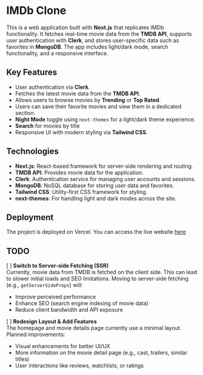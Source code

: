 # IMDb Clone

This is a web application built with **Next.js** that replicates IMDb functionality. It fetches real-time movie data from the **TMDB API**, supports user authentication with **Clerk**, and stores user-specific data such as favorites in **MongoDB**. The app includes light/dark mode, search functionality, and a responsive interface.

## Key Features

- User authentication via **Clerk**.
- Fetches the latest movie data from the **TMDB API**.
- Allows users to browse movies by **Trending** or **Top Rated**.
- Users can save their favorite movies and view them in a dedicated section.
- **Night Mode** toggle using `next-themes` for a light/dark theme experience.
- **Search** for movies by title
- Responsive UI with modern styling via **Tailwind CSS**.

## Technologies

- **Next.js**: React-based framework for server-side rendering and routing.
- **TMDB API**: Provides movie data for the application.
- **Clerk**: Authentication service for managing user accounts and sessions.
- **MongoDB**: NoSQL database for storing user data and favorites.
- **Tailwind CSS**: Utility-first CSS framework for styling.
- **next-themes**: For handling light and dark modes across the site.

## Deployment

The project is deployed on Vercel. You can access the live website [here](https://movie-website-nine-beta.vercel.app)

## TODO

[ ] **Switch to Server-side Fetching (SSR)**  
 Currently, movie data from TMDB is fetched on the client side. This can lead to slower initial loads and SEO limitations. Moving to server-side fetching (e.g., `getServerSideProps`) will:

- Improve perceived performance
- Enhance SEO (search engine indexing of movie data)
- Reduce client bandwidth and API exposure

[ ] **Redesign Layout & Add Features**  
 The homepage and movie details page currently use a minimal layout. Planned improvements:

- Visual enhancements for better UI/UX
- More information on the movie detail page (e.g., cast, trailers, similar titles)
- User interactions like reviews, watchlists, or ratings
